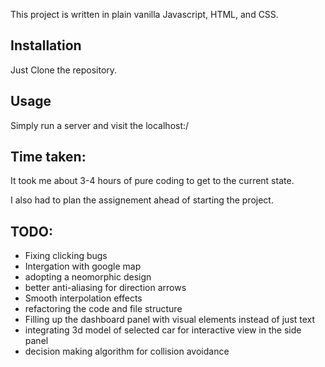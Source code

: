 This project is written in plain vanilla Javascript, HTML, and CSS.

## Installation
Just Clone the repository.

## Usage
Simply run a server and visit the localhost:<Port>/


## Time taken:
It took me about 3-4 hours of pure coding to get to the current state.

I also had to plan the assignement ahead of starting the project.

## TODO:
- Fixing clicking bugs
- Intergation with google map
- adopting a neomorphic design
- better anti-aliasing for direction arrows
- Smooth interpolation effects
- refactoring the code and file structure
- Filling up the dashboard panel with visual elements instead of just text
- integrating 3d model of selected car for interactive view in the side panel
- decision making algorithm for collision avoidance